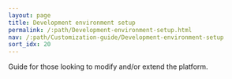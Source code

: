 ```yaml
---
layout: page
title: Development environment setup
permalink: /:path/Development-environment-setup.html
nav: /:path/Customization-guide/Development-environment-setup
sort_idx: 20
---
```


Guide for those looking to modify and/or extend the platform.
